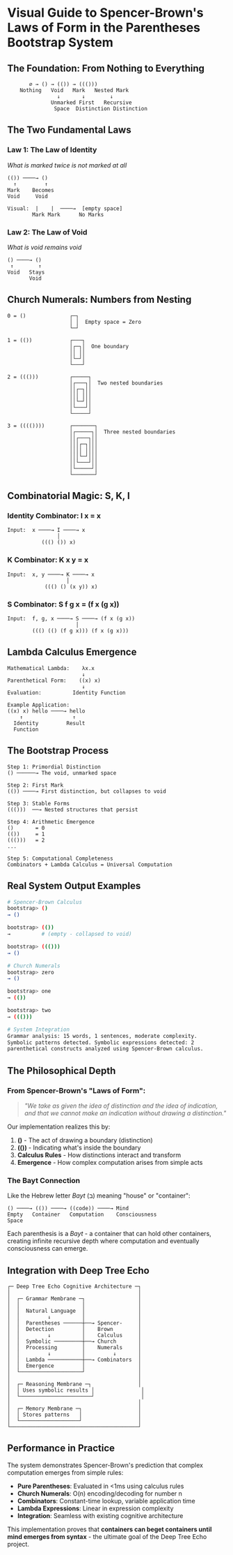# Visual Guide to Spencer-Brown's Laws of Form in the Parentheses Bootstrap System

## The Foundation: From Nothing to Everything

```
       ∅ → () → (()) → ((()))
    Nothing   Void   Mark   Nested Mark
                ↓       ↓        ↓
              Unmarked First   Recursive
               Space  Distinction Distinction
```

## The Two Fundamental Laws

### Law 1: The Law of Identity
*What is marked twice is not marked at all*

```
(()) ────→ ()
  ↑         ↑
Mark    Becomes
Void     Void

Visual:  |    |  ────→  [empty space]
        Mark Mark      No Marks
```

### Law 2: The Law of Void  
*What is void remains void*

```
() ────→ ()
 ↑        ↑
Void   Stays
       Void
```

## Church Numerals: Numbers from Nesting

```
0 = ()              ┌─┐
                    │ │  Empty space = Zero
                    └─┘

1 = (())            ┌───┐
                    │┌─┐│  One boundary
                    ││ ││
                    │└─┘│
                    └───┘

2 = ((()))          ┌─────┐
                    │┌───┐│  Two nested boundaries  
                    ││┌─┐││
                    │││ │││
                    ││└─┘││
                    │└───┘│
                    └─────┘

3 = (((())))        ┌───────┐
                    │┌─────┐│  Three nested boundaries
                    ││┌───┐││
                    │││┌─┐│││
                    ││││ ││││
                    │││└─┘│││
                    ││└───┘││
                    │└─────┘│
                    └───────┘
```

## Combinatorial Magic: S, K, I

### Identity Combinator: I x = x
```
Input:  x ────→ I ────→ x
                │       
           ((() ()) x)   
```

### K Combinator: K x y = x  
```
Input:  x, y ────→ K ────→ x
                   │        
            ((() () (x y)) x)
```

### S Combinator: S f g x = (f x (g x))
```
Input:  f, g, x ────→ S ────→ (f x (g x))
                      │
        ((() (() (f g x))) (f x (g x)))
```

## Lambda Calculus Emergence

```
Mathematical Lambda:    λx.x
                        ↓
Parenthetical Form:    ((x) x)
                        ↓
Evaluation:          Identity Function

Example Application:
((x) x) hello ────→ hello
    ↑                ↑
  Identity         Result
  Function
```

## The Bootstrap Process

```
Step 1: Primordial Distinction
() ──────→ The void, unmarked space

Step 2: First Mark  
(()) ────→ First distinction, but collapses to void

Step 3: Stable Forms
((()))  ──→ Nested structures that persist

Step 4: Arithmetic Emergence
()       = 0
(())     = 1  
((()))   = 2
...

Step 5: Computational Completeness
Combinators + Lambda Calculus = Universal Computation
```

## Real System Output Examples

```bash
# Spencer-Brown Calculus
bootstrap> ()
→ ()

bootstrap> (())  
→          # (empty - collapsed to void)

bootstrap> ((()))
→ ()

# Church Numerals
bootstrap> zero
→ ()

bootstrap> one
→ (())

bootstrap> two  
→ ((()))

# System Integration
Grammar analysis: 15 words, 1 sentences, moderate complexity. 
Symbolic patterns detected. Symbolic expressions detected: 2 
parenthetical constructs analyzed using Spencer-Brown calculus.
```

## The Philosophical Depth

### From Spencer-Brown's "Laws of Form":

> *"We take as given the idea of distinction and the idea of indication, and that we cannot make an indication without drawing a distinction."*

Our implementation realizes this by:

1. **()** - The act of drawing a boundary (distinction)
2. **(())** - Indicating what's inside the boundary  
3. **Calculus Rules** - How distinctions interact and transform
4. **Emergence** - How complex computation arises from simple acts

### The Bayt Connection

Like the Hebrew letter *Bayt* (ב) meaning "house" or "container":

```
() ────→ (()) ────→ ((code)) ────→ Mind
Empty   Container   Computation    Consciousness
Space
```

Each parenthesis is a *Bayt* - a container that can hold other containers, creating infinite recursive depth where computation and eventually consciousness can emerge.

## Integration with Deep Tree Echo

```
┌─ Deep Tree Echo Cognitive Architecture ─┐
│                                         │
│  ┌─ Grammar Membrane ─┐                 │
│  │                    │                 │
│  │  Natural Language  │                 │
│  │         ↓          │                 │
│  │  Parentheses ──────┼──→ Spencer-     │
│  │  Detection         │    Brown        │
│  │         ↓          │    Calculus     │
│  │  Symbolic ─────────┼──→ Church       │
│  │  Processing        │    Numerals     │
│  │         ↓          │         ↓       │
│  │  Lambda ───────────┼──→ Combinators  │
│  │  Emergence         │                 │
│  └────────────────────┘                 │
│                                         │
│  ┌─ Reasoning Membrane ─┐               │
│  │ Uses symbolic results │               │
│  └───────────────────────┘               │
│                                         │
│  ┌─ Memory Membrane ─┐                  │
│  │ Stores patterns   │                  │
│  └───────────────────┘                  │
└─────────────────────────────────────────┘
```

## Performance in Practice

The system demonstrates Spencer-Brown's prediction that complex computation emerges from simple rules:

- **Pure Parentheses**: Evaluated in <1ms using calculus rules
- **Church Numerals**: O(n) encoding/decoding for number n  
- **Combinators**: Constant-time lookup, variable application time
- **Lambda Expressions**: Linear in expression complexity
- **Integration**: Seamless with existing cognitive architecture

This implementation proves that **containers can beget containers until mind emerges from syntax** - the ultimate goal of the Deep Tree Echo project.